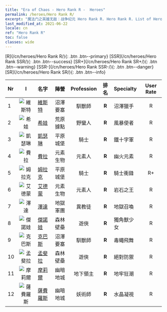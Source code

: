 ```yaml
---
title: "Era of Chaos - Hero Rank R -  Heroes"
permalink: /heroes/Hero Rank R/
excerpt: "魔法门之英雄无敌：战争纪元 Hero Rank R. Hero Rank R. List of Hero Rank  in Era of Chaos"
last_modified_at: 2021-06-22
locale: cn
ref: "Hero Rank R"
toc: false
classes: wide
---
```

 [R](/cn/heroes/Hero Rank R/){: .btn .btn--primary} [SSR](/cn/heroes/Hero Rank SSR/){: .btn .btn--success} [SR+](/cn/heroes/Hero Rank SR+/){: .btn .btn--warning} [SSR-](/cn/heroes/Hero Rank SSR-/){: .btn .btn--danger} [SR](/cn/heroes/Hero Rank SR/){: .btn .btn--info} 

  | Nr |  I |    名字    |  陣營  |  Profession   |  排名  |    Specialty     | User Rate  | 
  |:---|:--:|:-----------|:-------:|:-------------:|:------:|:-----------------|:----:|
  | 1 | ![維斯特](/images/h/h_Wystan.jpg) | [維斯特](/cn/heroes/Wystan/) | 沼澤要塞 | 馴獸師 | **R** |  沼澤獵手 | R |
  | 2 | ![希娃](/images/h/h_Shiwa.jpg) | [希娃](/cn/heroes/Shiva/) | 荒原據點 | 野蠻人 | **R** |  風暴使者 | R |
  | 3 | ![凱瑟琳](/images/h/h_Catherine.jpg) | [凱瑟琳](/cn/heroes/Catherine/) | 平原城堡 | 騎士 | **R** |  鐵十字軍 | R |
  | 4 | ![費拉](/images/h/h_Fiur.jpg) | [費拉](/cn/heroes/Fiur/) | 元素生物 | 元素人 | **R** |  幽火元素 | R |
  | 5 | ![姆拉克](/images/h/h_Mullich.jpg) | [姆拉克](/cn/heroes/Mullich/) | 平原城堡 | 騎士 | **R** |  騎士衝鋒 | R+ |
  | 6 | ![艾德蒙](/images/h/h_Erdamon.jpg) | [艾德蒙](/cn/heroes/Erdamon/) | 元素生物 | 元素人 | **R** |  岩石之王 | R |
  | 7 | ![澤達](/images/h/h_Zydar.jpg) | [澤達](/cn/heroes/Zydar/) | 地獄軍團 | 異教徒 | **R** |  地獄召喚 | R |
  | 8 | ![傑諾娃](/images/h/h_Ylthin.jpg) | [傑諾娃](/cn/heroes/Jenova/) | 森林壁壘 | 遊俠 | **R** |  獨角獸少女 | R |
  | 9 | ![克巴斯](/images/h/h_Korbac.jpg) | [克巴斯](/cn/heroes/Korbac/) | 沼澤要塞 | 馴獸師 | **R** |  毒蠅飛舞 | R |
  | 10 | ![孟斐拉](/images/h/h_Mephala.jpg) | [孟斐拉](/cn/heroes/Mephala/) | 森林壁壘 | 遊俠 | **R** |  絕對防禦 | R |
  | 11 | ![摩莉爾](/images/h/h_Mutare.jpg) | [摩莉爾](/cn/heroes/Mutare/) | 幽暗地城 | 地下領主 | **R** |  地牢狂潮 | R |
  | 12 | ![薩費羅斯](/images/h/h_Sephinroth.jpg) | [薩費羅斯](/cn/heroes/Sephinroth/) | 幽暗地城 | 妖術師 | **R** |  水晶凝視 | R |
